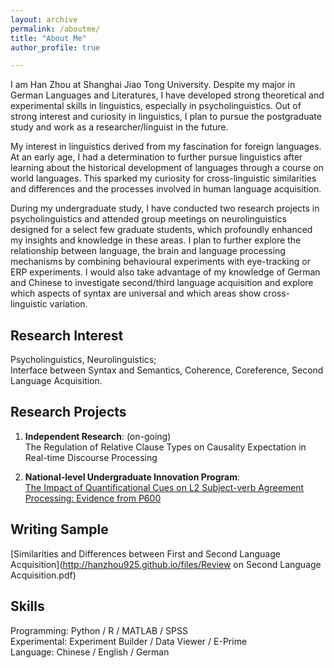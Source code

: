 ```yaml
---
layout: archive
permalink: /aboutme/
title: "About Me"
author_profile: true

---
```



I am Han Zhou at Shanghai Jiao Tong University. Despite my major in German Languages and Literatures, I have developed strong theoretical and experimental skills in linguistics, especially in psycholinguistics. Out of strong interest and curiosity in linguistics, I plan to pursue the postgraduate study and work as a researcher/linguist in the future.

My interest in linguistics derived from my fascination for foreign languages. At an early age, I had a determination to further pursue linguistics after learning about the historical development of languages through a course on world languages. This sparked my curiosity for cross-linguistic similarities and differences and the processes involved in human language acquisition. 

During my undergraduate study, I have conducted two research projects in psycholinguistics and attended group meetings on neurolinguistics designed for a select few graduate students, which profoundly enhanced my insights and knowledge in these areas. I plan to further explore the relationship between language, the brain and language processing mechanisms by combining behavioural experiments with eye-tracking or ERP experiments. I would also take advantage of my knowledge of German and Chinese to investigate second/third language acquisition and explore which aspects of syntax are universal and which areas show cross-linguistic variation.




Research Interest
------

 Psycholinguistics, Neurolinguistics;<br />
 Interface between Syntax and Semantics, Coherence, Coreference, Second Language Acquisition.




Research Projects
------

 1. **Independent Research**: (on-going) <br />
The Regulation of Relative Clause Types on Causality Expectation in Real-time Discourse Processing
    
 2. **National-level Undergraduate Innovation Program**: <br />
[The Impact of Quantificational Cues on L2 Subject-verb Agreement Processing: Evidence from P600](http://hanzhou925.github.io/files/项目研究论文.pdf)




Writing Sample
------
  [Similarities and Differences between First and Second Language Acquisition](http://hanzhou925.github.io/files/Review on Second Language Acquisition.pdf)




Skills
------
Programming: Python / R / MATLAB / SPSS <br />
Experimental: Experiment Builder / Data Viewer / E-Prime <br />
Language: Chinese / English / German

